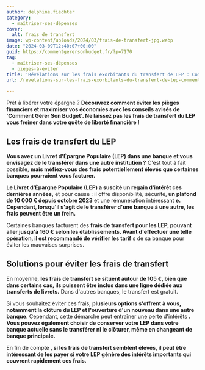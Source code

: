 ```yaml
---
author: delphine.fiechter
category:
  - maîtriser-ses-dépenses
cover:
  alt: frais de transfert
image: wp-content/uploads/2024/03/frais-de-transfert-jpg.webp
date: "2024-03-09T12:40:07+00:00"
guid: https://commentgerersonbudget.fr/?p=7170
tag:
  - maîtriser-ses-dépenses
  - pièges-à-éviter
title: 'Révélations sur les frais exorbitants du transfert de LEP : Comment éviter d''être plumé !'
url: /revelations-sur-les-frais-exorbitants-du-transfert-de-lep-comment-eviter-detre-plume/

---
```

Prêt à libérer votre épargne ? **Découvrez comment éviter les pièges financiers et maximiser vos économies avec les conseils avisés de 'Comment Gérer Son Budget'. Ne laissez pas les frais de transfert du LEP vous freiner dans votre quête de liberté financière !**

## **Les frais de transfert du LEP**

**Vous avez un Livret d’Épargne Populaire (LEP) dans une banque et vous envisagez de le transférer dans une autre institution ?** C'est tout à fait possible, **mais méfiez-vous des frais potentiellement élevés que certaines banques pourraient vous facturer.**

**Le Livret d’Épargne Populaire (LEP) a suscité un regain d’intérêt ces dernières années,** et pour cause : il offre disponibilité, sécurité, **un plafond de 10 000 € depuis octobre 2023** et une rémunération intéressant **e. Cependant, lorsqu'il s'agit de le transférer d'une banque à une autre, les frais peuvent être un frein.**

Certaines banques facturent des **frais de transfert pour les LEP, pouvant aller jusqu'à 160 € selon les établissements. Avant d'effectuer une telle opération, il est recommandé de vérifier les tarif** s de sa banque pour éviter les mauvaises surprises.

## **Solutions pour éviter les frais de transfert**

En moyenne, **les frais de transfert se situent autour de 105 €, bien que dans certains cas, ils puissent être inclus dans une ligne dédiée aux transferts de livrets.** Dans d'autres banques, le transfert est gratuit.

Si vous souhaitez éviter ces frais, **plusieurs options s'offrent à vous, notamment la clôture du LEP et l'ouverture d'un nouveau dans une autre banque**. Cependant, cette démarche peut entraîner une perte d'intérêts **. Vous pouvez également choisir de conserver votre LEP dans votre banque actuelle sans le transférer ni le clôturer, même en changeant de banque principale.**

En fin de compte **, si les frais de transfert semblent élevés, il peut être intéressant de les payer si votre LEP génère des intérêts importants qui couvrent rapidement ces frais.**
